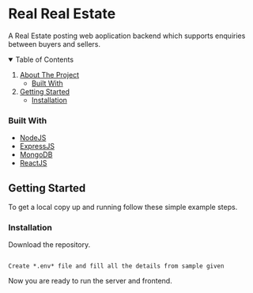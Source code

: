 # Real Real Estate

A Real Estate posting web aoplication backend which supports enquiries between buyers and sellers.

<details open="open">
  <summary>Table of Contents</summary>
  <ol>
    <li>
      <a href="#about-the-project">About The Project</a>
      <ul>
        <li><a href="#built-with">Built With</a></li>
      </ul>
    </li>
    <li>
      <a href="#getting-started">Getting Started</a>
      <ul>
        <li><a href="#installation">Installation</a></li>
      </ul>
    </li>
  </ol>
</details>

### Built With

* [NodeJS](https://nodejs.org/en/)
* [ExpressJS](https://expressjs.com/)
* [MongoDB](https://www.mongodb.com/1)
* [ReactJS](https://reactjs.org/)

<!-- GETTING STARTED -->
## Getting Started

To get a local copy up and running follow these simple example steps.

### Installation

Download the repository.
```

Create *.env* file and fill all the details from sample given

```

Now you are ready to run the server and frontend.
<br />



